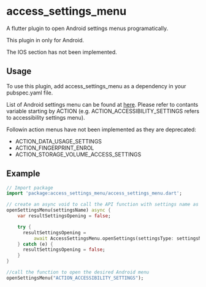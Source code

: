 # access_settings_menu

A flutter plugin to open Android settings menus programatically.

This plugin in only for Android.

The IOS section has not been implemented.

## Usage

To use this plugin, add access_settings_menu as a dependency in your pubspec.yaml file.

List of Android settings menu can be found at [here](https://developer.android.com/reference/android/provider/Settings).
Please refer to contants variable starting by ACTION (e.g. ACTION_ACCESSIBILITY_SETTINGS refers to accessibility settings menu).

Followin action menus have not been implemented as they are deprecated:
- ACTION_DATA_USAGE_SETTINGS
- ACTION_FINGERPRINT_ENROL
- ACTION_STORAGE_VOLUME_ACCESS_SETTINGS

## Example

``` dart
// Import package
import 'package:access_settings_menu/access_settings_menu.dart';

// create an async void to call the API function with settings name as parameter
openSettingsMenu(settingsName) async {
    var resultSettingsOpening = false;

    try {
      resultSettingsOpening =
          await AccessSettingsMenu.openSettings(settingsType: settingsName);
    } catch (e) {
      resultSettingsOpening = false;
    }
}

//call the function to open the desired Android menu
openSettingsMenu("ACTION_ACCESSIBILITY_SETTINGS");

```
